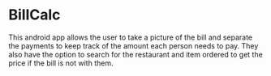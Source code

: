 # BillCalc
This android app allows the user to take a picture of the bill and separate the payments to keep track of the amount each person needs to pay. They also have the option to search for the restaurant and item ordered to get the price if the bill is not with them.
